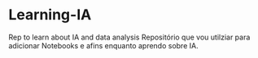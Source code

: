 # Learning-IA
Rep to learn about IA and data analysis
Repositório que vou utilziar para adicionar Notebooks e afins enquanto aprendo sobre IA.
